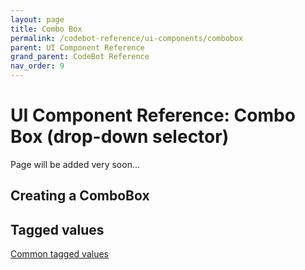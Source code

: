 ```yaml
---
layout: page
title: Combo Box
permalink: /codebot-reference/ui-components/combobox
parent: UI Component Reference
grand_parent: CodeBot Reference
nav_order: 9
---
```


# UI Component Reference: Combo Box (drop-down selector)

Page will be added very soon...


## Creating a ComboBox



## Tagged values

[Common tagged values](../tagged-values)
